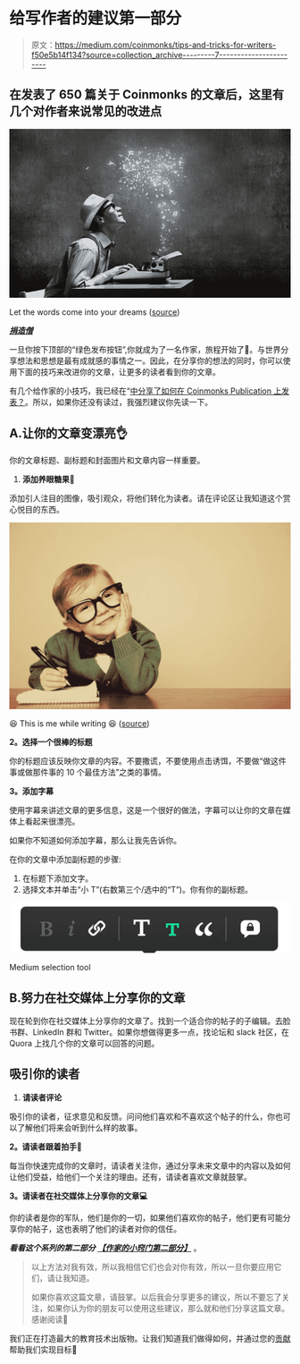 # 给写作者的建议第一部分

> 原文：<https://medium.com/coinmonks/tips-and-tricks-for-writers-f50e5b14f134?source=collection_archive---------7----------------------->

## 在发表了 650 篇关于 Coinmonks 的文章后，这里有几个对作者来说常见的改进点

![](img/ede97c0cf6aa6b6c90767d1d5bc41f9a.png)

Let the words come into your dreams ([source](http://la-source-des-sagesses.blogspot.com/2015/11/la-pensee-creatrice-dans-la-matiere.html))

[***捐造僧***](/coinmonks/monks-need-your-help-7440418d67ec)

一旦你按下顶部的“绿色发布按钮”,你就成为了一名作家，旅程开始了🏃。与世界分享想法和思想是最有成就感的事情之一。因此，在分享你的想法的同时，你可以使用下面的技巧来改进你的文章，让更多的读者看到你的文章。

有几个给作家的小技巧，我已经在“[中分享了如何在 Coinmonks Publication 上发表？](/coinmonks/how-to-get-published-on-coinmonks-publication-bdf172add414)。所以，如果你还没有读过，我强烈建议你先读一下。

## A.让你的文章变漂亮👌

你的文章标题、副标题和封面图片和文章内容一样重要。

1.  **添加养眼糖果👀**

添加引人注目的图像，吸引观众，将他们转化为读者。请在评论区让我知道这个赏心悦目的东西。

![](img/008e456543091e2810e594d5d9f0ec02.png)

😆 This is me while writing 😆 ([source](http://blog.juggernaut.in/5-signs-you-were-born-to-be-a-writer/))

**2。选择一个很棒的标题**

你的标题应该反映你文章的内容。不要撒谎，不要使用点击诱饵，不要做“做这件事或做那件事的 10 个最佳方法”之类的事情。

**3。添加字幕**

使用字幕来讲述文章的更多信息，这是一个很好的做法，字幕可以让你的文章在媒体上看起来很漂亮。

如果你不知道如何添加字幕，那么让我先告诉你。

在你的文章中添加副标题的步骤:

1.  在标题下添加文字。
2.  选择文本并单击“小 T”(右数第三个/选中的“T”)。你有你的副标题。

![](img/789669f15ffa071edfe564a003ca689e.png)

Medium selection tool

## B.努力在社交媒体上分享你的文章

现在轮到你在社交媒体上分享你的文章了。找到一个适合你的帖子的子编辑。去脸书群、LinkedIn 群和 Twitter。如果你想做得更多一点，找论坛和 slack 社区，在 Quora 上找几个你的文章可以回答的问题。

## 吸引你的读者

1.  **请读者评论**

吸引你的读者，征求意见和反馈。问问他们喜欢和不喜欢这个帖子的什么，你也可以了解他们将来会听到什么样的故事。

**2。请读者跟着拍手👏**

每当你快速完成你的文章时，请读者关注你，通过分享未来文章中的内容以及如何让他们受益，给他们一个关注的理由。还有，请读者喜欢文章就鼓掌。

**3。请读者在社交媒体上分享你的文章💻**

你的读者是你的军队，他们是你的一切，如果他们喜欢你的帖子，他们更有可能分享你的帖子，这也表明了他们的读者对你的信任。

***看看这个系列的第二部分*** [***【作家的小窍门第二部分】***](/coinmonks/tips-and-tricks-of-writers-part-2-9a894f753c2c) 。

> 以上方法对我有效，所以我相信它们也会对你有效，所以一旦你要应用它们，请让我知道。
> 
> 如果你喜欢这篇文章，请鼓掌。以后我会分享更多的建议，所以不要忘了关注，如果你认为你的朋友可以使用这些建议，那么就和他们分享这篇文章。感谢阅读👐

我们正在打造最大的教育技术出版物。让我们知道我们做得如何，并通过您的[贡献](https://medium.com/coinmonks/contribute/home)帮助我们实现目标🙏